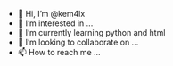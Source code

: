 - 👋 Hi, I’m @kem4lx
- 👀 I’m interested in ...
- 🌱 I’m currently learning python and html
- 💞️ I’m looking to collaborate on ...
- 📫 How to reach me ...

<!---
kem4lx/kem4lx is a ✨ special ✨ repository because its `README.md` (this file) appears on your GitHub profile.
You can click the Preview link to take a look at your changes.
--->
